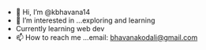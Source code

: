 - 👋 Hi, I’m @kbhavana14
- 👀 I’m interested in ...exploring and learning
- Currently learning web dev
- 📫 How to reach me ...email: bhavanakodali@gmail.com

<!---
kbhavana14/kbhavana14 is a ✨ special ✨ repository because its `README.md` (this file) appears on your GitHub profile.
You can click the Preview link to take a look at your changes.
--->
